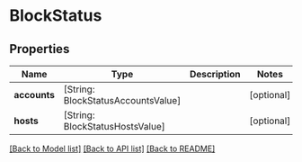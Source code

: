 # BlockStatus

## Properties
Name | Type | Description | Notes
------------ | ------------- | ------------- | -------------
**accounts** | [String: BlockStatusAccountsValue] |  | [optional] 
**hosts** | [String: BlockStatusHostsValue] |  | [optional] 

[[Back to Model list]](../README.md#documentation-for-models) [[Back to API list]](../README.md#documentation-for-api-endpoints) [[Back to README]](../README.md)


